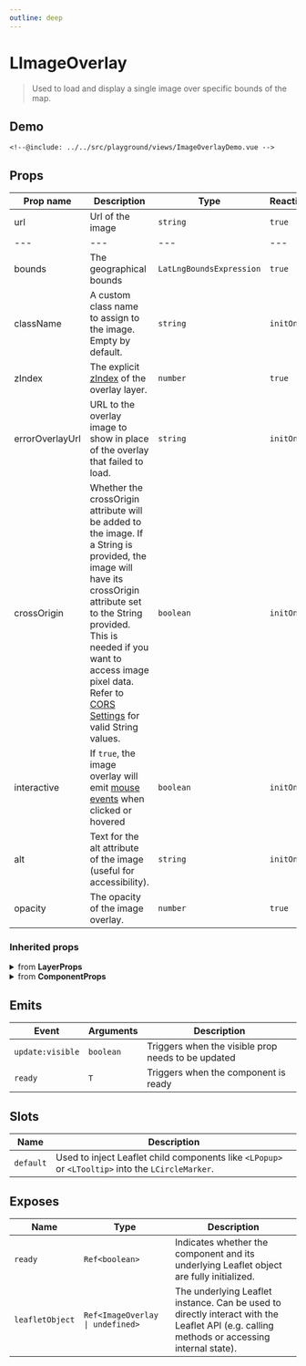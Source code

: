 ```yaml
---
outline: deep
---
```


# LImageOverlay

> Used to load and display a single image over specific bounds of the map.

## Demo

<script>
import "leaflet/dist/leaflet.css";
</script>

<div class="demo">
    <ImageOverlayDemo />
</div>

```vue{7-19,35}
<!--@include: ../../src/playground/views/ImageOverlayDemo.vue -->
```

## Props

| Prop name | Description | Type | Reactive | Default | Required |
| --- | --- | --- | --- | --- | --- |
| url | Url of the image | `string` | `true` | `-` | `true` |
| --- | --- | --- | --- | --- | --- |
| bounds | The geographical bounds | `LatLngBoundsExpression` | `true` | `-` | `true` |
| className | A custom class name to assign to the image. Empty by default. | `string` | `initOnly` | `-` | `false` |
| zIndex | The explicit [zIndex](https://developer.mozilla.org/docs/Web/CSS/CSS_Positioning/Understanding_z_index) of the overlay layer. | `number` | `true` | `-` | `false` |
| errorOverlayUrl | URL to the overlay image to show in place of the overlay that failed to load. | `string` | `initOnly` | `-` | `false` |
| crossOrigin | Whether the crossOrigin attribute will be added to the image. If a String is provided, the image will have its crossOrigin attribute set to the String provided. This is needed if you want to access image pixel data. Refer to [CORS Settings](https://developer.mozilla.org/en-US/docs/Web/HTML/CORS_settings_attributes) for valid String values. | `boolean` | `initOnly` | `-` | `false` |
| interactive | If `true`, the image overlay will emit [mouse events](https://leafletjs.com/reference-2.0.0.html#interactive-layer) when clicked or hovered | `boolean` | `initOnly` | `-` | `false` |
| alt | Text for the alt attribute of the image (useful for accessibility). | `string` | `initOnly` | `-` | `false` |
| opacity | The opacity of the image overlay. | `number` | `true` | `-` | `false` |

### Inherited props
<details>
<summary>from <strong>LayerProps</strong></summary>

| Prop name | Description | Type | Reactive | Default | Required |
| --- | --- | --- | --- | --- | --- |
| pane | By default, the layer will be added to the map's [overlay pane](https://leafletjs.com/reference-2.0.0.html#map-overlaypane). Overriding this option will cause the layer to be placed on another pane by default. Not effective if the renderer option is set (the renderer option will override the pane option). | `string` | `initOnly` | `-` | `false` |
| attribution | String to be shown in the attribution control, e.g. "© OpenStreetMap contributors". It describes the layer data and is often a legal obligation towards copyright holders and tile providers. | `string` | `true` | `-` | `false` |
| name | - | `string` | `true` | `-` | `false` |
| layerType | - | `LayerType` | `true` | `-` | `false` |
| visible | - | `boolean` | `true` | `-` | `false` |

</details>

<details>
<summary>from <strong>ComponentProps</strong></summary>

| Prop name | Description | Type | Reactive | Default | Required |
| --- | --- | --- | --- | --- | --- |
| options | Leaflet options to pass to the component constructor. | `T` | `initOnly` | `-` | `false` |

</details>

## Emits

| Event | Arguments | Description |
| --- | --- | --- |
| `update:visible` | `boolean` | Triggers when the visible prop needs to be updated |
| `ready` | `T` | Triggers when the component is ready |

## Slots

| Name | Description |
| --- | --- |
| `default` | Used to inject Leaflet child components like `<LPopup>` or `<LTooltip>` into the `LCircleMarker`. |

## Exposes

| Name | Type | Description |
| --- | --- | --- |
| `ready` | `Ref<boolean>` | Indicates whether the component and its underlying Leaflet object are fully initialized. |
| `leafletObject` | `Ref<ImageOverlay \| undefined>` | The underlying Leaflet instance. Can be used to directly interact with the Leaflet API (e.g. calling methods or accessing internal state). |

